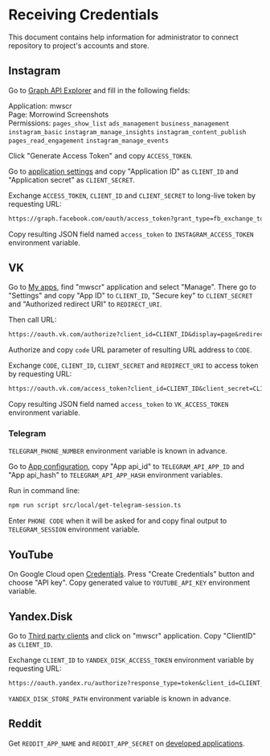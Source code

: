 # Receiving Credentials

This document contains help information for administrator to connect repository to project's accounts and store.

## Instagram

Go to
[Graph API Explorer](https://developers.facebook.com/tools/explorer/?method=GET&path=me%3Ffields%3Did%2Cname&version=v18.0)
and fill in the following fields:

Application: mwscr  
Page: Morrowind Screenshots  
Permissions: `pages_show_list` `ads_management` `business_management` `instagram_basic` `instagram_manage_insights`
`instagram_content_publish` `pages_read_engagement` `instagram_manage_events`

Click "Generate Access Token" and copy `ACCESS_TOKEN`.

Go to [application settings](https://developers.facebook.com/apps/884299399462391/settings/basic/) and copy "Application
ID" as `CLIENT_ID` and "Application secret" as `CLIENT_SECRET`.

Exchange `ACCESS_TOKEN`, `CLIENT_ID` and `CLIENT_SECRET` to long-live token by requesting URL:

```txt
https://graph.facebook.com/oauth/access_token?grant_type=fb_exchange_token&client_id=CLIENT_ID&client_secret=CLIENT_SECRET&fb_exchange_token=ACCESS_TOKEN
```

Copy resulting JSON field named `access_token` to `INSTAGRAM_ACCESS_TOKEN` environment variable.

## VK

Go to [My apps](https://vk.com/apps?act=manage), find "mwscr" application and select "Manage". There go to "Settings"
and copy "App ID" to `CLIENT_ID`, "Secure key" to `CLIENT_SECRET` and "Authorized redirect URI" to `REDIRECT_URI`.

Then call URL:

```txt
https://oauth.vk.com/authorize?client_id=CLIENT_ID&display=page&redirect_uri=REDIRECT_URI&scope=wall,photos&response_type=code&v=5.131
```

Authorize and copy `code` URL parameter of resulting URL address to `CODE`.

Exchange `CODE`, `CLIENT_ID`, `CLIENT_SECRET` and `REDIRECT_URI` to access token by requesting URL:

```txt
https://oauth.vk.com/access_token?client_id=CLIENT_ID&client_secret=CLIENT_SECRET&redirect_uri=REDIRECT_URL&code=CODE
```

Copy resulting JSON field named `access_token` to `VK_ACCESS_TOKEN` environment variable.

### Telegram

`TELEGRAM_PHONE_NUMBER` environment variable is known in advance.

Go to [App configuration](https://my.telegram.org/apps), copy "App api_id" to `TELEGRAM_API_APP_ID` and "App api_hash"
to `TELEGRAM_API_APP_HASH` environment variables.

Run in command line:

```bash
npm run script src/local/get-telegram-session.ts
```

Enter `PHONE CODE` when it will be asked for and copy final output to `TELEGRAM_SESSION` environment variable.

## YouTube

On Google Cloud open [Credentials](https://console.cloud.google.com/apis/credentials?project=mwscr-project). Press
"Create Credentials" button and choose "API key". Copy generated value to `YOUTUBE_API_KEY` environment variable.

## Yandex.Disk

Go to [Third party clients](https://oauth.yandex.com/) and click on "mwscr" application. Copy "ClientID" as `CLIENT_ID`.

Exchange `CLIENT_ID` to `YANDEX_DISK_ACCESS_TOKEN` environment variable by requesting URL:

```txt
https://oauth.yandex.ru/authorize?response_type=token&client_id=CLIENT_ID
```

`YANDEX_DISK_STORE_PATH` environment variable is known in advance.

## Reddit

Get `REDDIT_APP_NAME` and `REDDIT_APP_SECRET` on [developed applications](https://www.reddit.com/prefs/apps).
